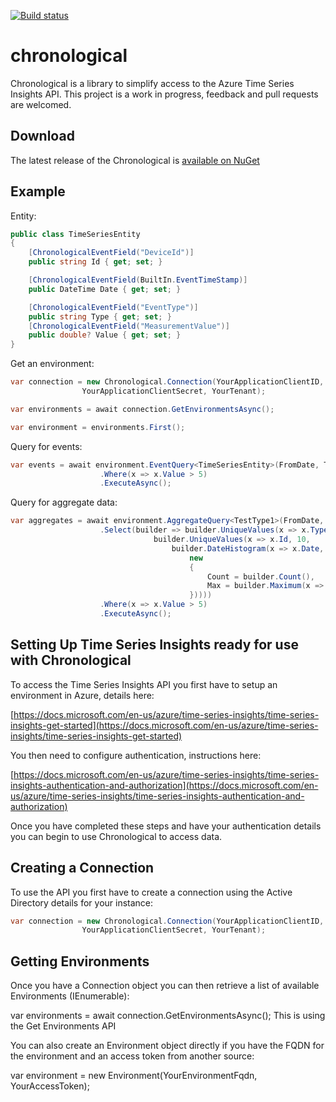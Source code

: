 [![Build status](https://ci.appveyor.com/api/projects/status/3x04uwu4bu4fy28s/branch/master?svg=true)](https://ci.appveyor.com/project/colethecoder/chronological/branch/master)

# chronological
Chronological is a library to simplify access to the Azure Time Series Insights API. This project is a work in progress, feedback and pull requests are welcomed.

## Download

The latest release of the Chronological is [available on NuGet](https://www.nuget.org/packages/Chronological/)

## Example

Entity:

```cs
public class TimeSeriesEntity
{
    [ChronologicalEventField("DeviceId")]
    public string Id { get; set; }

    [ChronologicalEventField(BuiltIn.EventTimeStamp)]
    public DateTime Date { get; set; }

    [ChronologicalEventField("EventType")]
    public string Type { get; set; }
    [ChronologicalEventField("MeasurementValue")]
    public double? Value { get; set; }
}
```

Get an environment:

```cs
var connection = new Chronological.Connection(YourApplicationClientID,
                YourApplicationClientSecret, YourTenant);

var environments = await connection.GetEnvironmentsAsync();

var environment = environments.First();
```

Query for events:

```cs
var events = await environment.EventQuery<TimeSeriesEntity>(FromDate, ToDate, Limit.Take, 200)
                    .Where(x => x.Value > 5)
                    .ExecuteAsync();
```

Query for aggregate data:

```cs
var aggregates = await environment.AggregateQuery<TestType1>(FromDate, ToDate)
                    .Select(builder => builder.UniqueValues(x => x.Type, 10,
                                builder.UniqueValues(x => x.Id, 10,
                                    builder.DateHistogram(x => x.Date, Breaks.InDays(1),
                                        new
                                        {
                                            Count = builder.Count(),
                                            Max = builder.Maximum(x => x.Value)
                                        }))))
                    .Where(x => x.Value > 5)
                    .ExecuteAsync();
```

## Setting Up Time Series Insights ready for use with Chronological

To access the Time Series Insights API you first have to setup an environment in Azure, details here:

[https://docs.microsoft.com/en-us/azure/time-series-insights/time-series-insights-get-started](https://docs.microsoft.com/en-us/azure/time-series-insights/time-series-insights-get-started)

You then need to configure authentication, instructions here:

[https://docs.microsoft.com/en-us/azure/time-series-insights/time-series-insights-authentication-and-authorization](https://docs.microsoft.com/en-us/azure/time-series-insights/time-series-insights-authentication-and-authorization)

Once you have completed these steps and have your authentication details you can begin to use Chronological to access data.

## Creating a Connection

To use the API you first have to create a connection using the Active Directory details for your instance:

```cs
var connection = new Chronological.Connection(YourApplicationClientID,
                YourApplicationClientSecret, YourTenant);
```

## Getting Environments 

Once you have a Connection object you can then retrieve a list of available Environments (IEnumerable):

var environments = await connection.GetEnvironmentsAsync();
This is using the Get Environments API

You can also create an Environment object directly if you have the FQDN for the environment and an access token from another source:

var environment = new Environment(YourEnvironmentFqdn, YourAccessToken);